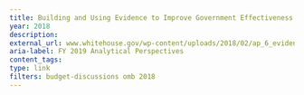 ```yaml
---
title: Building and Using Evidence to Improve Government Effectiveness (FY 2019 Analytical Perspectives - Chapter 6)
year: 2018
description: 
external_url: www.whitehouse.gov/wp-content/uploads/2018/02/ap_6_evidence-fy2019.pdf
aria-label: FY 2019 Analytical Perspectives
content_tags: 
type: link
filters: budget-discussions omb 2018
---
```

